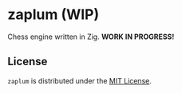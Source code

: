 # zaplum (WIP)

Chess engine written in Zig. **WORK IN PROGRESS!**

## License

`zaplum` is distributed under the [MIT License](LICENSE).

